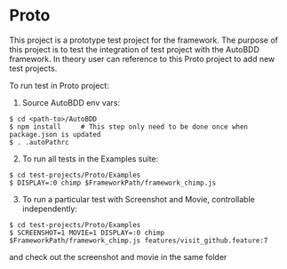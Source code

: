 # Proto

This project is a prototype test project for the framework. The purpose of this project is to test the integration of test project with the AutoBDD framework. In theory user can reference to this Proto project to add new test projects.

To run test in Proto project:

1. Source AutoBDD env vars:
```
$ cd <path-to>/AutoBDD
$ npm install     # This step only need to be done once when package.json is updated
$ . .autoPathrc
```
2. To run all tests in the Examples suite:
```
$ cd test-projects/Proto/Examples
$ DISPLAY=:0 chimp $FrameworkPath/framework_chimp.js
```
3. To run a particular test with Screenshot and Movie, controllable independently:
```
$ cd test-projects/Proto/Examples
$ SCREENSHOT=1 MOVIE=1 DISPLAY=:0 chimp $FrameworkPath/framework_chimp.js features/visit_github.feature:7
```
and check out the screenshot and movie in the same folder